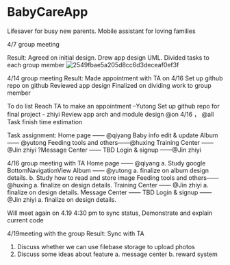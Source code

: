 # BabyCareApp
Lifesaver for busy new parents. Mobile assistant for loving families

4/7 group meeting

Result:
Agreed on initial design. 
Drew app design UML. 
Divided tasks to each group member
![2549fbae5a205d8cc6d3deceaf0ef3f](https://user-images.githubusercontent.com/98197405/165391634-a8517ab2-fdf1-48db-a6a9-199227a4f020.jpg)

4/14 group meeting
Result:
Made appointment with TA on 4/16
Set up github repo on github
Reviewed app design
Finalized on dividing work to group member

To do list
Reach TA to make an appointment –Yutong
Set up github repo for final project - zhiyi
Review app arch and module design @on 4/16 ， @all
Task finish time estimation

Task assignment:
Home page  —— @qiyang
  Baby info edit & update
Album —— @yutong
Feeding tools and others——@huxing
Training Center —— @Jin zhiyi
?Message Center —— TBD
Login & signup ——@Jin zhiyi

4/16 group meeting with TA 
Home page  —— @qiyang
a. Study google BottomNavigationView
Album —— @yutong
a. finalize on album design details. 
b. Study how to read and store image
Feeding tools and others——@huxing
a. finalize on design details.
Training Center —— @Jin zhiyi
a. finalize on design details.
Message Center —— TBD
Login & signup ——@Jin zhiyi
a. finalize on design details.

Will meet again on 4.19 4:30 pm to sync status, Demonstrate and explain current code

4/19meeting with the group
Result: Sync with TA
1. Discuss whether we can use filebase storage to upload photos
2. Discuss some ideas about feature
a. message center
b. reward system
